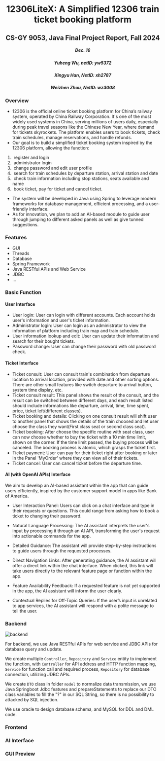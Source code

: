 <h1><center>12306LiteX: A Simplified 12306 train ticket booking platform</center></h1>

<h2><center>CS-GY 9053, Java Final Project Report, Fall 2024</center></h2>

<h5><center>Dec. 16</center></h5>

<h5><center>Yuheng Wu, netID: yw5372</center></h5>

<h5><center>Xingyu Han, NetID: xh2787</center></h5>

<h5><center>Weizhen Zhou, NetID: wz3008</center></h5>

### Overview

- 12306 is the official online ticket booking platform for China’s railway system, operated by China Railway Corporation. It's one of the most widely used systems in China, serving millions of users daily, especially during peak travel seasons like the Chinese New Year, where demand for tickets skyrockets. The platform enables users to book tickets, check train schedules, manage reservations, and handle refunds.
- Our goal is to build a simplified ticket booking system inspired by the 12306 platform, allowing the function:

1. ​	register and login
2. ​	administrator login
3. ​	change password and edit user profile
4. ​	search for train schedules by departure station, arrival station and date
5. ​	check train information including stop stations, seats available and name
6. ​	book ticket, pay for ticket and cancel ticket.

- The system will be developed in Java using Spring to leverage modern frameworks for database management, efficient processing, and a user-friendly interface.
- As for innovation, we plan to add an AI-based module to guide user through jumping to different asked panels as well as give tunned suggestions.



### Features

- GUI
- Threads
- Database
- Spring Framework
- Java RESTful APIs and Web Service
- JDBC
-  ...



### Basic Function

#### User Interface

- User login: User can login with different accounts. Each account holds user's information and user's ticket information.
- Administrator login: User can login as an administrator to view the information of platform including train map and train schedule.
- User information lookup and edit: User can update their information and search for their bought tickets.
- Password change: User can change their password with old password check.

#### Ticket Interface

- Ticket consult: User can consult train's combination from departure location to arrival location, provided with date and other sorting options. There are other small features like switch departure to arrival button, system time display, etc.
- Ticket consult result: This panel shows the result of the consult, and the result can be switched between different days, and each result listed should include informations like departure, arrival, time, time spent, price, ticket left(different classes).
- Ticket booking and details: Clicking on one consult result will shift user to another panel that shows the details of the train choosed and let user choose the class they want(First class seat or second class seat).
- Ticket booking: After choose the specific routine with seat class, user can now choose whether to buy the ticket with a 10 min time limit, shown on the corner. If the time limit passed, the buying process will be canceled. The booking process is atomic, which grasps the ticket first.
- Ticket payment: User can pay for their ticket right after booking or later in the Panel 'MyOrder' where they can view all of their tickets.
- Ticket cancel: User can cancel ticket before the departure time.

#### AI (with OpenAI APIs) Interface

We aim to develop an AI-based assistant within the app that can guide users efficiently, inspired by the customer support model in apps like Bank of America.

- User Interaction Panel: Users can click on a chat interface and type in their requests or questions. This could range from asking how to book a ticket to changing their password.

- Natural Language Processing: The AI assistant interprets the user's input by processing it through an AI API, transforming the user's request into actionable commands for the app.

- Detailed Guidance: The assistant will provide step-by-step instructions to guide users through the requested processes.

- Direct Navigation Links: After generating guidance, the AI assistant will offer a direct link within the chat interface. When clicked, this link will take users directly to the relevant feature page or function within the app.

- Feature Availability Feedback: If a requested feature is not yet supported in the app, the AI assistant will inform the user clearly.

- Contextual Replies for Off-Topic Queries: If the user’s input is unrelated to app services, the AI assistant will respond with a polite message to tell the user.



### Backend

![backend](C:\Users\zhouw\Desktop\CS9053\project\12306LiteX\images\backend.png)

For backend, we use Java RESTful APIs for web service and JDBC APIs for database query and update.

We create multiple `Controller`, `Repository` and `Service` entity to implement the function, with `Controller` for API address and HTTP function mapping, `Service` for function call and required process, `Repository` for database connection, utilizing JDBC APIs.

We create `DTO` class in folder `model` to normalize data transmission, we use Java Springboot Jdbc features and prepareStatements to replace our DTO class variables to fill the "?" in our SQL String, so there is no possibility to attacked by SQL injection.

We use oracle to design database schema, and MySQL for DDL and DML code.



### Frontend



### AI Interface



### GUI Preview

